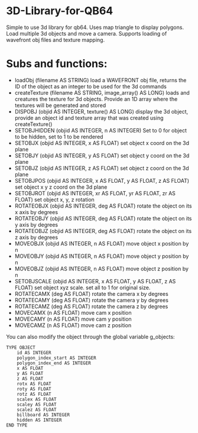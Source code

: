 # 3D-Library-for-QB64
Simple to use 3d library for qb64. Uses map triangle to display polygons. Load multiple 3d objects and move a camera. Supports loading of wavefront obj files and texture mapping.

# Subs and functions:
* loadObj (filename AS STRING) load a WAVEFRONT obj file, returns the ID of the object as an integer to be used for the 3d commands
* createTexture (filename AS STRING, image_array() AS LONG) loads and creatures the texture for 3d objects. Provide an 1D array where the textures will be generated and stored
* DISPOBJ (objid AS INTEGER, texture() AS LONG) display the 3d object, provide an object id and texture array that was created using createTexture()
* SETOBJHIDDEN (objid AS INTEGER, n AS INTEGER) Set to 0 for object to be hidden, set to 1 to be rendered
* SETOBJX (objid AS INTEGER, x AS FLOAT) set object x coord on the 3d plane
* SETOBJY (objid AS INTEGER, y AS FLOAT) set object y coord on the 3d plane
* SETOBJZ (objid AS INTEGER, z AS FLOAT) set object z coord on the 3d plane
* SETOBJPOS (objid AS INTEGER, x AS FLOAT, y AS FLOAT, z AS FLOAT) set object x y z coord on the 3d plane
* SETOBJROT (objid AS INTEGER, xr AS FLOAT, yr AS FLOAT, zr AS FLOAT) set object x, y, z rotation
* ROTATEOBJX (objid AS INTEGER, deg AS FLOAT) rotate the object on its x axis by degrees
* ROTATEOBJY (objid AS INTEGER, deg AS FLOAT) rotate the object on its y axis by degrees
* ROTATEOBJZ (objid AS INTEGER, deg AS FLOAT) rotate the object on its z axis by degrees
* MOVEOBJX (objid AS INTEGER, n AS FLOAT) move object x position by n
* MOVEOBJY (objid AS INTEGER, n AS FLOAT) move object y position by n
* MOVEOBJZ (objid AS INTEGER, n AS FLOAT) move object z position by n
* SETOBJSCALE (objid AS INTEGER, x AS FLOAT, y AS FLOAT, z AS FLOAT) set object xyz scale. set all to 1 for original size. 
* ROTATECAMX (deg AS FLOAT) rotate the camera x by degrees
* ROTATECAMY (deg AS FLOAT) rotate the camera y by degrees
* ROTATECAMZ (deg AS FLOAT) rotate the camera z by degrees
* MOVECAMX (n AS FLOAT) move cam x position
* MOVECAMY (n AS FLOAT) move cam y position
* MOVECAMZ (n AS FLOAT) move cam z position

You can also modify the object through the global variable g_objects:
```
TYPE OBJECT
    id AS INTEGER
    polygon_index_start AS INTEGER
    polygon_index_end AS INTEGER
    x AS FLOAT
    y AS FLOAT
    z AS FLOAT
    rotx AS FLOAT
    roty AS FLOAT
    rotz AS FLOAT
    scalex AS FLOAT
    scaley AS FLOAT
    scalez AS FLOAT
    billboard AS INTEGER
    hidden AS INTEGER
END TYPE
```
